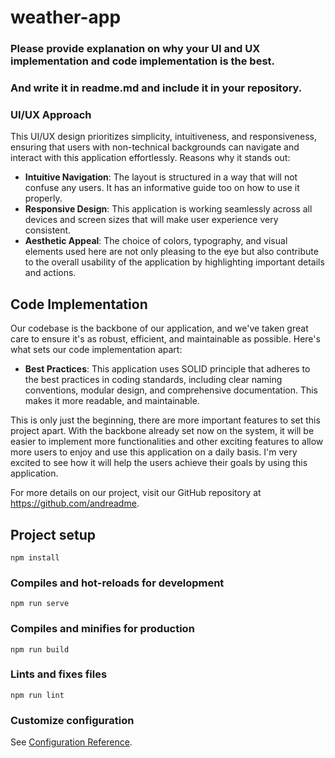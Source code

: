 # weather-app



### Please provide explanation on why your UI and UX implementation and code implementation is the best.
### And write it in readme.md and include it in your repository.

### UI/UX Approach
This UI/UX design prioritizes simplicity, intuitiveness, and responsiveness, ensuring that users with non-technical backgrounds can navigate and interact with this application effortlessly. Reasons why it stands out:

- **Intuitive Navigation**: The layout is structured in a way that will not confuse any users. It has an informative guide too on how to use it properly.
- **Responsive Design**: This application is working seamlessly across all devices and screen sizes that will make user experience very consistent.
- **Aesthetic Appeal**: The choice of colors, typography, and visual elements used here are not only pleasing to the eye but also contribute to the overall usability of the application by highlighting important details and actions.

## Code Implementation

Our codebase is the backbone of our application, and we've taken great care to ensure it's as robust, efficient, and maintainable as possible. Here's what sets our code implementation apart:

- **Best Practices**: This application uses SOLID principle that adheres to the best practices in coding standards, including clear naming conventions, modular design, and comprehensive documentation. This makes it more readable, and maintainable.

This is only just the beginning, there are more important features to set this project apart. With the backbone already set now on the system, it will be easier to implement more functionalities and other exciting features to allow more users to enjoy and use this application on a daily basis. I'm very excited to see
how it will help the users achieve their goals by using this application.

For more details on our project, visit our GitHub repository at https://github.com/andreadme.



## Project setup
```
npm install
```

### Compiles and hot-reloads for development
```
npm run serve
```

### Compiles and minifies for production
```
npm run build
```

### Lints and fixes files
```
npm run lint
```

### Customize configuration
See [Configuration Reference](https://cli.vuejs.org/config/).
